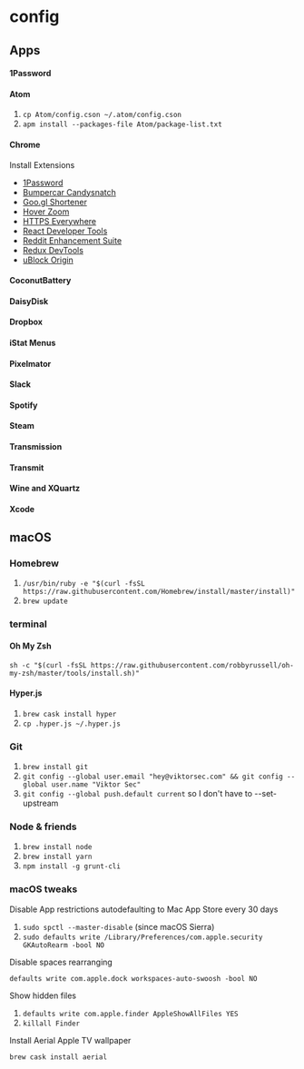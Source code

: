 # config

## Apps

#### 1Password
#### Atom

1. `cp Atom/config.cson ~/.atom/config.cson`
2. `apm install --packages-file Atom/package-list.txt`

#### Chrome

Install Extensions

- [1Password](https://chrome.google.com/webstore/detail/1password-password-manage/aomjjhallfgjeglblehebfpbcfeobpgk)
- [Bumpercar Candysnatch](https://chrome.google.com/webstore/detail/bumpercar-candysnatch/gfgeflpiolnadakikfnhlmlmnbmadbaj)
- [Goo.gl Shortener](https://chrome.google.com/webstore/detail/url-shortener-lite-with-g/mnnkfmkiefebamlmijhohmjaajilnlen)
- [Hover Zoom](https://chrome.google.com/webstore/detail/hover-zoom/nonjdcjchghhkdoolnlbekcfllmednbl)
- [HTTPS Everywhere](https://chrome.google.com/webstore/detail/https-everywhere/gcbommkclmclpchllfjekcdonpmejbdp)
- [React Developer Tools](https://chrome.google.com/webstore/detail/react-developer-tools/fmkadmapgofadopljbjfkapdkoienihi)
- [Reddit Enhancement Suite](https://chrome.google.com/webstore/detail/reddit-enhancement-suite/kbmfpngjjgdllneeigpgjifpgocmfgmb)
- [Redux DevTools](https://chrome.google.com/webstore/detail/redux-devtools/lmhkpmbekcpmknklioeibfkpmmfibljd)
- [uBlock Origin](https://chrome.google.com/webstore/detail/ublock-origin/cjpalhdlnbpafiamejdnhcphjbkeiagm)

#### CoconutBattery
#### DaisyDisk
#### Dropbox
#### iStat Menus
#### Pixelmator
#### Slack
#### Spotify
#### Steam
#### Transmission
#### Transmit
#### Wine and XQuartz
#### Xcode

## macOS

### Homebrew

1. `/usr/bin/ruby -e "$(curl -fsSL https://raw.githubusercontent.com/Homebrew/install/master/install)"`
2. `brew update`

### terminal

#### Oh My Zsh

`sh -c "$(curl -fsSL https://raw.githubusercontent.com/robbyrussell/oh-my-zsh/master/tools/install.sh)"`

#### Hyper.js

1. `brew cask install hyper`
2. `cp .hyper.js ~/.hyper.js`

### Git

1. `brew install git`
2. `git config --global user.email "hey@viktorsec.com" && git config --global user.name "Viktor Sec"`
3. `git config --global push.default current` so I don't have to --set-upstream

### Node & friends

1. `brew install node`
2. `brew install yarn`
3. `npm install -g grunt-cli`

### macOS tweaks

Disable App restrictions autodefaulting to Mac App Store every 30 days

1. `sudo spctl --master-disable` (since macOS Sierra)
2. `sudo defaults write /Library/Preferences/com.apple.security GKAutoRearm -bool NO`

Disable spaces rearranging

`defaults write com.apple.dock workspaces-auto-swoosh -bool NO`

Show hidden files

1. `defaults write com.apple.finder AppleShowAllFiles YES`
2. `killall Finder`

Install Aerial Apple TV wallpaper

`brew cask install aerial`
